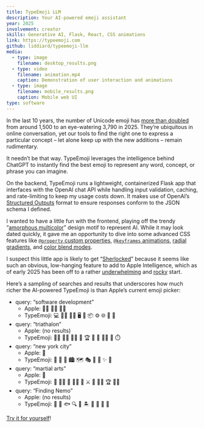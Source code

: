 ```yaml
---
title: TypeEmoji LLM
description: Your AI-powered emoji assistant
year: 2025
involvement: creator
skills: Generative AI, Flask, React, CSS animations
link: https://typeemoji.com
github: liddiard/typeemoji-llm
media:
  - type: image
    filename: desktop_results.png
  - type: video
    filename: animation.mp4
    caption: Demonstration of user interaction and animations
  - type: image
    filename: mobile_results.png
    caption: Mobile web UI
type: software
---
```


In the last 10 years, the number of Unicode emoji has [more than doubled](https://www.statista.com/chart/17275/number-of-emojis-from-1995-bis-2019/) from around 1,500 to an eye-watering 3,790 in 2025. They’re ubiquitous in online conversation, yet our tools to find the right one to express a particular concept – let alone keep up with the new additions – remain rudimentary.

It needn’t be that way. TypeEmoji leverages the intelligence behind ChatGPT to instantly find the best emoji to represent any word, concept, or phrase you can imagine.

On the backend, TypeEmoji runs a lightweight, containerized Flask app that interfaces with the OpenAI chat API while handling input validation, caching, and rate-limiting to keep my usage costs down. It makes use of OpenAI’s [Structured Outputs](https://platform.openai.com/docs/guides/structured-outputs) format to ensure responses conform to the JSON schema I defined.

I wanted to have a little fun with the frontend, playing off the trendy “[amorphous multicolor](/project/typeemoji-llm/apple_image_playground.png)” design motif to represent AI. While it may look dated quickly, it gave me an opportunity to dive into some advanced CSS features like [`@property` custom properties](https://developer.mozilla.org/en-US/docs/Web/CSS/Using_CSS_custom_properties#using_the_property_at-rule), [`@keyframes` animations](https://developer.mozilla.org/en-US/docs/Web/CSS/@keyframes), [radial gradients](https://developer.mozilla.org/en-US/docs/Web/CSS/gradient/radial-gradient), and [color blend modes](https://developer.mozilla.org/en-US/docs/Web/CSS/mix-blend-mode).

I suspect this little app is likely to get “[Sherlocked](https://www.howtogeek.com/297651/what-does-it-mean-when-a-company-sherlocks-an-app/)” because it seems like such an obvious, low-hanging feature to add to Apple Intelligence, which as of early 2025 has been off to a rather [underwhelming](https://9to5mac.com/2024/12/16/most-iphone-owners-see-little-to-no-value-in-apple-intelligence-so-far/) and [rocky](https://apnews.com/article/apple-ai-news-hallucinations-iphone-6b37a11b9cdd0e100c299e922d58b530) start.

Here’s a sampling of searches and results that underscores how much richer the AI-powered TypeEmoji is than Apple’s current emoji picker:

- query: “software development”
  - Apple: 🧑‍💻 👨‍💻 👩‍💻
  - TypeEmoji: 💻 👨‍💻 👩‍💻 🖥️ 🔧 📦 ⚙️ 🌐 🚀 🐞
- query: “triathalon”
  - Apple: (no results)
  - TypeEmoji: 🏊‍♂️ 🚴‍♂️ 🏃‍♂️ 🏅 🏆 💪 🌊 🚵‍♀️ 🥇 ⏱️
- query: “new york city”
  - Apple: 🗽
  - TypeEmoji: 🗽 🌆 🚖 🏙️ 🗺️ 🎭 🍕 🚕 ✨ 🌇
- query: “martial arts”
  - Apple: 🥋
  - TypeEmoji: 🥋 🏋️‍♂️ 🥊 🧘‍♂️ 👊 ⚔️ 💪 🤼‍♂️ 🏆 🤸‍♀️
- query: “Finding Nemo”
  - Apple: (no results)
  - TypeEmoji: 🐠 🌊 🐟 🔍 🎣 🏝️ 🐳 🐬 🐙 🌅

[Try it for yourself](https://typeemoji.com/)!
